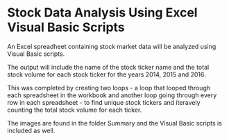 # Stock Data Analysis Using Excel Visual Basic Scripts
An Excel spreadheet containing stock market data will be analyzed using Visual Basic scripts. 

The output will include the name of the stock ticker name and the total stock volume for each stock ticker for the years 2014, 2015 and 2016.

This was completed by creating two loops - a loop that looped through each spreadsheet in the workbook and another loop going through every row in each spreadsheet - to find unique stock tickers and iteravely counting the total stock volume for each ticker.

The images are found in the folder Summary and the Visual Basic scripts is included as well.
